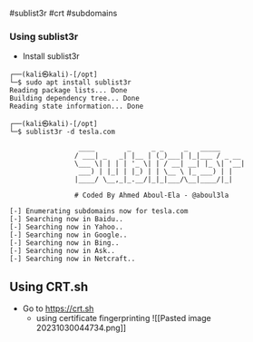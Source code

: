 
#sublist3r
#crt
#subdomains
### Using sublist3r

- Install sublist3r
```
┌──(kali㉿kali)-[/opt]
└─$ sudo apt install sublist3r
Reading package lists... Done
Building dependency tree... Done
Reading state information... Done

```

```
┌──(kali㉿kali)-[/opt]
└─$ sublist3r -d tesla.com

                 ____        _     _ _     _   _____
                / ___| _   _| |__ | (_)___| |_|___ / _ __
                \___ \| | | | '_ \| | / __| __| |_ \| '__|
                 ___) | |_| | |_) | | \__ \ |_ ___) | |
                |____/ \__,_|_.__/|_|_|___/\__|____/|_|

                # Coded By Ahmed Aboul-Ela - @aboul3la

[-] Enumerating subdomains now for tesla.com
[-] Searching now in Baidu..
[-] Searching now in Yahoo..
[-] Searching now in Google..
[-] Searching now in Bing..
[-] Searching now in Ask..
[-] Searching now in Netcraft..

```

## Using CRT.sh

- Go to https://crt.sh
	- using certificate fingerprinting
![[Pasted image 20231030044734.png]]
